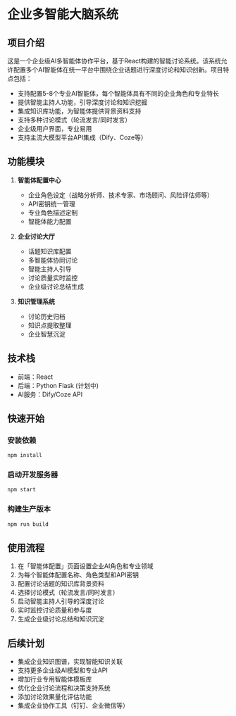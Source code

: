 # 企业多智能大脑系统

## 项目介绍

这是一个企业级AI多智能体协作平台，基于React构建的智能讨论系统。该系统允许配置多个AI智能体在统一平台中围绕企业话题进行深度讨论和知识创新。项目特点包括：

- 支持配置5-8个专业AI智能体，每个智能体具有不同的企业角色和专业特长
- 提供智能主持人功能，引导深度讨论和知识挖掘  
- 集成知识库功能，为智能体提供背景资料支持
- 支持多种讨论模式（轮流发言/同时发言）
- 企业级用户界面，专业易用
- 支持主流大模型平台API集成（Dify、Coze等）

## 功能模块

1. **智能体配置中心**
   - 企业角色设定（战略分析师、技术专家、市场顾问、风险评估师等）
   - API密钥统一管理
   - 专业角色描述定制
   - 智能体能力配置

2. **企业讨论大厅**
   - 话题知识库配置
   - 多智能体协同讨论
   - 智能主持人引导
   - 讨论质量实时监控
   - 企业级讨论总结生成

3. **知识管理系统**
   - 讨论历史归档
   - 知识点提取整理
   - 企业智慧沉淀

## 技术栈

- 前端：React
- 后端：Python Flask (计划中)
- AI服务：Dify/Coze API

## 快速开始

### 安装依赖

```bash
npm install
```

### 启动开发服务器

```bash
npm start
```

### 构建生产版本

```bash
npm run build
```

## 使用流程

1. 在「智能体配置」页面设置企业AI角色和专业领域
2. 为每个智能体配置名称、角色类型和API密钥
3. 配置讨论话题的知识库背景资料
4. 选择讨论模式（轮流发言/同时发言）
5. 启动智能主持人引导的深度讨论
6. 实时监控讨论质量和参与度
7. 生成企业级讨论总结和知识沉淀

## 后续计划

- 集成企业知识图谱，实现智能知识关联
- 支持更多企业级AI模型和专业API
- 增加行业专用智能体模板库
- 优化企业讨论流程和决策支持系统
- 添加讨论效果量化评估功能
- 集成企业协作工具（钉钉、企业微信等）